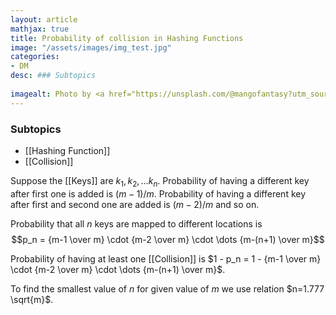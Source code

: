 ```yaml
---
layout: article
mathjax: true
title: Probability of collision in Hashing Functions
image: "/assets/images/img_test.jpg"
categories:
- DM
desc: ### Subtopics
 
imagealt: Photo by <a href="https://unsplash.com/@mangofantasy?utm_source=unsplash&utm_medium=referral&utm_content=creditCopyText">Tim Johnson</a> on <a href="https://unsplash.com/s/photos/logic?utm_source=unsplash&utm_medium=referral&utm_content=creditCopyText">Unsplash</a>
---
```

### Subtopics
- [[Hashing Function]]
- [[Collision]]

Suppose the [[Keys]] are $k_1, k_2, \dots k_n$.
Probability of having a different key after first one is added is $(m-1)/m$.
Probability of having a different key after first and second one are added is $(m-2)/m$ and so on.

Probability that all $n$ keys are mapped to different locations is
$$p_n = {m-1 \over m} \cdot {m-2 \over m} \cdot \dots {m-(n+1) \over m}$$

Probability of having at least one [[Collision]] is
$1 - p_n = 1 - {m-1 \over m} \cdot {m-2 \over m} \cdot \dots {m-(n+1) \over m}$.

To find the smallest value of $n$ for given value of $m$ we use relation $n=1.777 \sqrt{m}$.